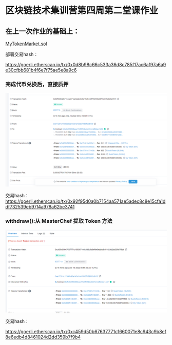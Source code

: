 # 区块链技术集训营第四周第二堂课作业

## 在上一次作业的基础上：
[MyTokenMarket.sol](./w4_2code/contracts/MyTokenMarket.sol)

部署交易hash：

https://goerli.etherscan.io/tx/0x0d8b98c66c533a36d8c785f17ac6af97a6a9e30cfbb681b4f6e7f75ae5e8a9c6

### 完成代币兑换后，直接质押
![img](../img/W4_2_1.jpg)

交易hash：
https://goerli.etherscan.io/tx/0x92f95d0a0b7154aa571ae5adec8c8e15cfa1ddf732539eb97f4a978a62be3741

### withdraw():从 MasterChef 提取 Token 方法
![img](../img/W4_2_2.jpg)

交易hash：

https://goerli.etherscan.io/tx/0xc459d50b67637771c1660071e8c943c9b8ef8e6edb4d8461024d2dd359b7f9b4